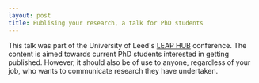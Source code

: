 ```yaml
---
layout: post
title: Publising your research, a talk for PhD students
---
```


This talk was part of the University of Leed's
[LEAP HUB](https://speakerdeck.com/robinlovelace/publishing-during-your-phd)
conference. The content is aimed towards
current PhD students interested in getting published.
However, it should also be of use to anyone, regardless of your
job, who wants to communicate research they have undertaken.

<script async class="speakerdeck-embed" data-id="bcc9e2909c7a0131526e6a6e3dccec79" data-ratio="1.41436464088398" src="//speakerdeck.com/assets/embed.js"></script>
